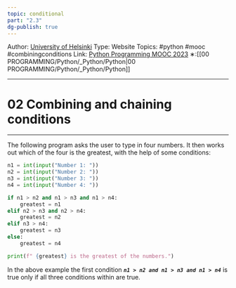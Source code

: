 ```yaml
---
topic: conditional
part: "2.3"
dg-publish: true
---
```

Author: [University of Helsinki](https://programming-23.mooc.fi/)
Type: Website
Topics: #python #mooc #combiningconditions 
Link: [Python Programming MOOC 2023](https://programming-23.mooc.fi/)
∗:[[00 PROGRAMMING/Python/_Python/Python\|00 PROGRAMMING/Python/_Python/Python]] 

---
# 02 Combining and chaining conditions

--- 
The following program asks the user to type in four numbers. It then works out which of the four is the greatest, with the help of some conditions:

```python
n1 = int(input("Number 1: "))
n2 = int(input("Number 2: "))
n3 = int(input("Number 3: "))
n4 = int(input("Number 4: "))

if n1 > n2 and n1 > n3 and n1 > n4:
    greatest = n1
elif n2 > n3 and n2 > n4:
    greatest = n2
elif n3 > n4:
    greatest = n3
else:
    greatest = n4

print(f" {greatest} is the greatest of the numbers.")
```
In the above example the first condition ___`n1 > n2 and n1 > n3 and n1 > n4`___ is true only if all three conditions within are true.